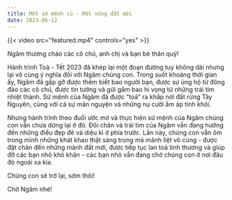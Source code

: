 ```yaml
---
title: Một sứ mệnh cũ - Một vùng đất mới
date: 2023-06-12
---
```


{{< video src="featured.mp4" controls="yes" >}}

Ngăm thương chào các cô chú, anh chị và bạn bè thân quý!

Hành trình Toả - Tết 2023 đã khép lại một đoạn đường tuy không dài nhưng lại vô cùng ý nghĩa đối với Ngăm chúng con. Trong suốt khoảng thời gian ấy, Ngăm đã gặp gỡ được thêm biết bao người bạn, được sự ủng hộ từ đông đảo các cô chú, được tin tưởng và gửi gắm bao hi vọng từ những trái tim nhiệt thành. Sứ mệnh của Ngăm đã được “toả” ra khắp nơi đất rừng Tây Nguyên, cùng với cả sự mãn nguyện và những nụ cười ấm áp tinh khôi.

Nhưng hành trình theo đuổi ước mơ và thực hiện sứ mệnh của Ngăm chúng con vẫn chưa dừng lại ở đó. Đôi chân và trái tim của Ngăm vẫn đang hướng đến những điều đẹp đẽ và diệu kì ở phía trước. Lần này, chúng con vẫn ôm trong mình những khát khao thật sáng trong mà mãnh liệt vô cùng - được đặt chân đến những mảnh đất mới, được tiếp tục lan toả tình thương và giúp đỡ các bạn nhỏ khó khăn - các bạn nhỏ vẫn đang chờ chúng con ở nơi đâu đó ngoài xa kia.

Chúng con sẽ trở lại, sớm thôi!

Chờ Ngăm nhé! 
